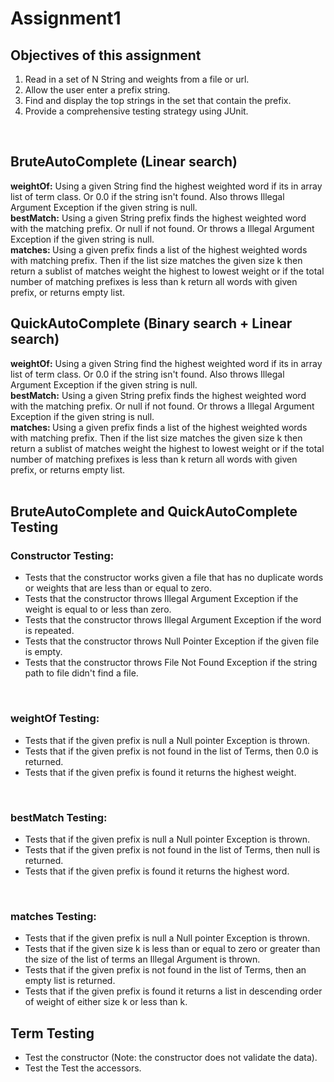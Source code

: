# Assignment1

Objectives of this assignment
-----------------------------

<ol>
	<li>Read in a set of N String and weights from a file or url.</li>
	<li>Allow the user enter a prefix string.</li>
	<li>Find and display the top strings in the set that contain the prefix.</li>
	<li>Provide a comprehensive testing strategy using JUnit.</li>
</ol><br>

BruteAutoComplete (Linear search)
---------------------------------

<b>weightOf:</b> Using a given String find the highest weighted word if its in array list of term class. Or 0.0 if the string isn't found. Also throws Illegal Argument Exception if the given string is null.<br>
<b>bestMatch:</b> Using a given String prefix finds the highest weighted word with the matching prefix. Or null if not found. Or throws a Illegal Argument Exception if the given string is null.<br>
<b>matches: </b> Using a given prefix finds a list of the highest weighted words with matching prefix. Then if the list size matches the given size k then return a sublist of matches weight the highest to lowest weight or if the total number of matching prefixes is less than k return all words with given prefix, or returns empty list.<br>

QuickAutoComplete (Binary search + Linear search)
-------------------------------------------------

<b>weightOf:</b> Using a given String find the highest weighted word if its in array list of term class. Or 0.0 if the string isn't found. Also throws Illegal Argument Exception if the given string is null.<br>
<b>bestMatch:</b> Using a given String prefix finds the highest weighted word with the matching prefix. Or null if not found. Or throws a Illegal Argument Exception if the given string is null.<br>
<b>matches: </b> Using a given prefix finds a list of the highest weighted words with matching prefix. Then if the list size matches the given size k then return a sublist of matches weight the highest to lowest weight or if the total number of matching prefixes is less than k return all words with given prefix, or returns empty list.<br><br>

BruteAutoComplete and QuickAutoComplete Testing
-----------------------------------------------

<h3>Constructor Testing:</h3> 
<ul>
<li>Tests that the constructor works given a file that has no duplicate words or weights that are less than or equal to zero.</li>
<li>Tests that the constructor throws Illegal Argument Exception if the weight is equal to or less than zero.</li>
<li>Tests that the constructor throws Illegal Argument Exception if the word is repeated.</li>
<li>Tests that the constructor throws Null Pointer Exception if the given file is empty.</li>
<li>Tests that the constructor throws File Not Found Exception if the string path to file didn't find a file.</li>
</ul>
<br>
<h3>weightOf Testing:</h3>
<ul>
<li>Tests that if the given prefix is null a Null pointer Exception is thrown.</li>
<li>Tests that if the given prefix is not found in the list of Terms, then 0.0 is returned.</li>
<li>Tests that if the given prefix is found it returns the highest weight.</li>
</ul>
<br>
<h3>bestMatch Testing:</h3>
<ul>
<li>Tests that if the given prefix is null a Null pointer Exception is thrown.</li>
<li>Tests that if the given prefix is not found in the list of Terms, then null is returned.</li>
<li>Tests that if the given prefix is found it returns the highest word.</li>
</ul>
<br>
<h3>matches Testing:</h3>
<ul>
<li>Tests that if the given prefix is null a Null pointer Exception is thrown.</li>
<li>Tests that if the given size k is less than or equal to zero or greater than the size of the list of terms an Illegal Argument is thrown.</li>
<li>Tests that if the given prefix is not found in the list of Terms, then an empty list is returned.</li>
<li>Tests that if the given prefix is found it returns a list in descending order of weight of either size k or less than k.</li>
</ul>

Term Testing
------------

<ul>
<li>Test the constructor (Note: the constructor does not validate the data).</li>
<li>Test the Test the accessors.</li>
</ul>